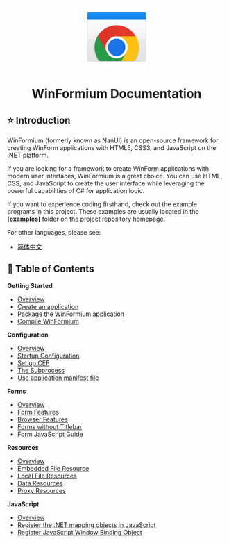<p align="center">
    <img src="./assets/WinFormiumLogo.png" width="144" />
</p>
<h1 align="center">WinFormium Documentation</h1>

## ⭐ Introduction

WinFormium (formerly known as NanUI) is an open-source framework for creating WinForm applications with HTML5, CSS3, and JavaScript on the .NET platform.

If you are looking for a framework to create WinForm applications with modern user interfaces, WinFormium is a great choice. You can use HTML, CSS, and JavaScript to create the user interface while leveraging the powerful capabilities of C# for application logic.

If you want to experience coding firsthand, check out the example programs in this project. These examples are usually located in the **[[examples]](https://github.com/XuanchenLin/NanUI/tree/master/examples)** folder on the project repository homepage.

For other languages, please see:

- [简体中文](https://gitee.com/dotnetchina/NanUI/tree/master/docs)

## 📖 Table of Contents

**Getting Started**

- [Overview](./GettingStarted/Overview.md)
- [Create an application](./GettingStarted/Create-Application.md)
- [Package the WinFormium application](./GettingStarted/Package-WinFormium-App.md)
- [Compile WinFormium](./GettingStarted/Complie-WinFormium.md)

**Configuration**

- [Overview](./Configuration/Overview.md)
- [Startup Configuration](./Configuration/Startup.md)
- [Set up CEF](./Configuration/Setup-CEF.md)
- [The Subprocess](./Configuration/Subprocess.md)
- [Use application manifest file](./Configuration/App-Manifest.md)

**Forms**

- [Overview](./Forms/Overview.md)
- [Form Features](./Forms/Form-Features.md)
- [Browser Features](./Forms/Browser-Features.md)
- [Forms without Titlebar](./Forms/Forms-Without-Titlebar.md)
- [Form JavaScript Guide](./Forms/Form-JavaScript-Guide.md)

**Resources**

- [Overview](./Resources/Overview.md)
- [Embedded File Resource](./Resources/Embedded-Resources.md)
- [Local File Resources](./Resources/File-Resources.md)
- [Data Resources](./Resources/Data-Resources.md)
- [Proxy Resources](./Resources/Proxy-Resources.md)

**JavaScript**

- [Overview](./JavaScript/Overview.md)
- [Register the .NET mapping objects in JavaScript](./JavaScript/Register-Mapping-Objects.md)
- [Register JavaScript Window Binding Object](./JavaScript/Register-Window-Binding-Objects.md)
